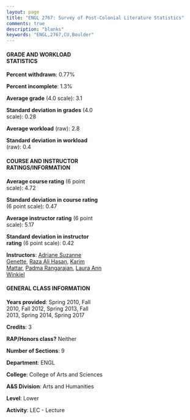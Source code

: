 ```yaml
---
layout: page
title: "ENGL 2767: Survey of Post-Colonial Literature Statistics"
comments: true
description: "blanks"
keywords: "ENGL,2767,CU,Boulder"
---
```

<head>
<script src="https://ajax.googleapis.com/ajax/libs/jquery/2.1.3/jquery.min.js"></script>
<script src="https://dl.dropboxusercontent.com/s/pc42nxpaw1ea4o9/highcharts.js?dl=0"></script>
<!-- <script src="../assets/js/highcharts.js"></script> -->
<style type="text/css">@font-face {
	font-family: "Bebas Neue";
	src: url(https://www.filehosting.org/file/details/544349/BebasNeue Regular.otf) format("opentype");
	}
	h1.Bebas { 
		font-family: "Bebas Neue", Verdana, Tahoma;
	}
</style>
</head>
<body>
	<div id="container" style="float: right; width: 45%; height: 88%; margin-left: 2.5%; margin-right: 2.5%;"></div>
	<script language="JavaScript">
		$(document).ready(function() {
		var chart = {type: 'column'};
		var title = {text: 'Grade Distribution'};
		var xAxis = {categories: ['A','B','C','D','F'],crosshair: true};
		var yAxis = {min: 0,title: {text: 'Percentage'}};
		var tooltip = {headerFormat: '<center><b><span style="font-size:20px">{point.key}</span></b></center>',
		               pointFormat: '<td style="padding:0"><b>{point.y:.1f}%</b></td>',
		               footerFormat: '</table>',shared: true,useHTML: true};
		var plotOptions = {column: {pointPadding: 0.0,borderWidth: 0}};  
		var credits = {enabled: false};var series= [{name: 'Percent',data: [36.57,45.98,13.63,0.0,3.82,]}];
		var json = {};
		json.chart = chart;
		json.title = title;
		json.tooltip = tooltip;
		json.xAxis = xAxis;
		json.yAxis = yAxis;  
		json.series = series;
		json.plotOptions = plotOptions;  
		json.credits = credits;
		$('#container').highcharts(json);
	});
	</script>
</body>
			   
#### GRADE AND WORKLOAD STATISTICS

**Percent withdrawn**: 0.77%

**Percent incomplete**: 1.3%

**Average grade** (4.0 scale): 3.1

**Standard deviation in grades** (4.0 scale): 0.28

**Average workload** (raw): 2.8

**Standard deviation in workload** (raw): 0.4

#### COURSE AND INSTRUCTOR RATINGS/INFORMATION

**Average course rating** (6 point scale): 4.72

**Standard deviation in course rating** (6 point scale): 0.47

**Average instructor rating** (6 point scale): 5.17

**Standard deviation in instructor rating** (6 point scale): 0.42

**Instructors**: <a href='../../instructors/Adriane_Suzanne_Genette'>Adriane Suzanne Genette</a>, <a href='../../instructors/Raza_Ali_Hasan'>Raza Ali Hasan</a>, <a href='../../instructors/Karim_Mattar'>Karim Mattar</a>, <a href='../../instructors/Padma_Rangarajan'>Padma Rangarajan</a>, <a href='../../instructors/Laura_Ann_Winkiel'>Laura Ann Winkiel</a>

#### GENERAL CLASS INFORMATION

**Years provided**: Spring 2010, Fall 2010, Fall 2012, Spring 2013, Fall 2013, Spring 2014, Spring 2017

**Credits**: 3

**RAP/Honors class?** Neither

**Number of Sections**: 9

**Department**: ENGL

**College**: College of Arts and Sciences

**A&S Division**: Arts and Humanities

**Level**: Lower

**Activity**: LEC - Lecture
